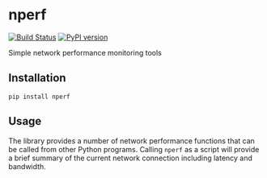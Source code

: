 nperf
=====

[![Build Status](https://travis-ci.org/jncraton/nperf.svg?branch=master)](https://travis-ci.org/jncraton/nperf) [![PyPI version](https://badge.fury.io/py/nperf.svg)](https://badge.fury.io/py/nperf)

Simple network performance monitoring tools

Installation
------------

```pip install nperf```

Usage
-----

The library provides a number of network performance functions that can be called from other Python programs. Calling `nperf` as a script will provide a brief summary of the current network connection including latency and bandwidth.
